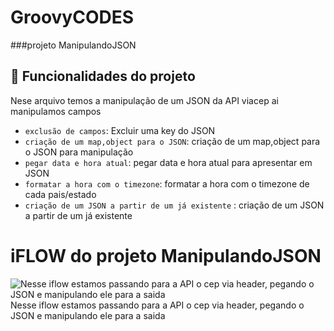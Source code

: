 # GroovyCODES

###projeto ManipulandoJSON
## :hammer: Funcionalidades do projeto
Nese arquivo temos a manipulação de um JSON da API viacep ai manipulamos campos
- `exclusão de campos`: Excluir uma key do JSON
- `criação de um map,object para o JSON`: criação de um map,object para o JSON para manipulação
- `pegar data e hora atual`: pegar data e hora atual para apresentar em JSON
- `formatar a hora com o timezone`: formatar a hora com o timezone de cada pais/estado
- `criação de um JSON a partir de um já existente` : criação de um JSON a partir de um já existente  



# iFLOW do projeto ManipulandoJSON
![Nesse iflow estamos passando para a API o cep via header, pegando o JSON e manipulando ele para a saida](https://user-images.githubusercontent.com/62634646/168680738-c7ac91ba-5151-48da-8871-fa5eba244f54.jpeg)
Nesse iflow estamos passando para a API o cep via header, pegando o JSON e manipulando ele para a saida

